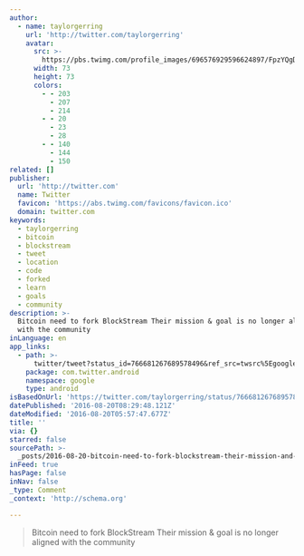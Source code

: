 ```yaml
---
author:
  - name: taylorgerring
    url: 'http://twitter.com/taylorgerring'
    avatar:
      src: >-
        https://pbs.twimg.com/profile_images/696576929596624897/FpzYQgDs_bigger.jpg
      width: 73
      height: 73
      colors:
        - - 203
          - 207
          - 214
        - - 20
          - 23
          - 28
        - - 140
          - 144
          - 150
related: []
publisher:
  url: 'http://twitter.com'
  name: Twitter
  favicon: 'https://abs.twimg.com/favicons/favicon.ico'
  domain: twitter.com
keywords:
  - taylorgerring
  - bitcoin
  - blockstream
  - tweet
  - location
  - code
  - forked
  - learn
  - goals
  - community
description: >-
  Bitcoin need to fork BlockStream Their mission & goal is no longer aligned
  with the community
inLanguage: en
app_links:
  - path: >-
      twitter/tweet?status_id=766681267689578496&ref_src=twsrc%5Egoogle%7Ctwcamp%5Eandroidseo%7Ctwgr%5Estatus%7Ctwterm%5E766681267689578496
    package: com.twitter.android
    namespace: google
    type: android
isBasedOnUrl: 'https://twitter.com/taylorgerring/status/766681267689578496'
datePublished: '2016-08-20T08:29:48.121Z'
dateModified: '2016-08-20T05:57:47.677Z'
title: ''
via: {}
starred: false
sourcePath: >-
  _posts/2016-08-20-bitcoin-need-to-fork-blockstream-their-mission-and-goal-is-no.md
inFeed: true
hasPage: false
inNav: false
_type: Comment
_context: 'http://schema.org'

---
```

> Bitcoin need to fork BlockStream Their mission & goal is no longer aligned with the community